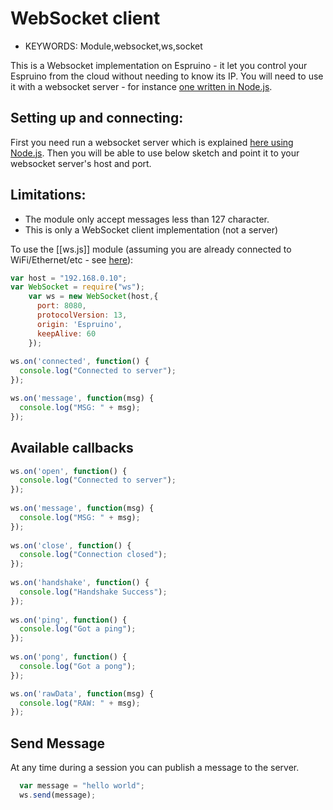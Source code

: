 <!--- Copyright (c) 2015 Gordon Williams & Sameh Hady. See the file LICENSE for copying permission. -->
WebSocket client
=====================

* KEYWORDS: Module,websocket,ws,socket

This is a Websocket implementation on Espruino - it let you control your Espruino from the cloud without needing to know its IP. 
You will need to use it with a websocket server - for instance [one written in Node.js](https://www.npmjs.com/package/ws).

Setting up and connecting:
-----------

First you need run a websocket server which is explained [here using Node.js](https://www.npmjs.com/package/ws). Then you will be able to use below sketch and point it to your websocket server's host and port.

Limitations:
-----------

* The module only accept messages less than 127 character.
* This is only a WebSocket client implementation (not a server)


To use the [[ws.js]] module (assuming you are already connected to WiFi/Ethernet/etc - see [here](/Internet)):


```js
var host = "192.168.0.10";
var WebSocket = require("ws");
    var ws = new WebSocket(host,{
      port: 8080,
      protocolVersion: 13,
      origin: 'Espruino',
      keepAlive: 60
    });
	
ws.on('connected', function() {
  console.log("Connected to server");
});

ws.on('message', function(msg) {
  console.log("MSG: " + msg);
});
```
Available callbacks
-----------

```js
ws.on('open', function() {
  console.log("Connected to server");
});
	
ws.on('message', function(msg) {
  console.log("MSG: " + msg);
});
	
ws.on('close', function() {
  console.log("Connection closed");
});
	
ws.on('handshake', function() {
  console.log("Handshake Success");
});
	
ws.on('ping', function() {
  console.log("Got a ping");
});
	
ws.on('pong', function() {
  console.log("Got a pong");
});

ws.on('rawData', function(msg) {
  console.log("RAW: " + msg);
});
```

Send Message
-----------

At any time during a session you can publish a message to the server.
```js
  var message = "hello world";
  ws.send(message);
```

